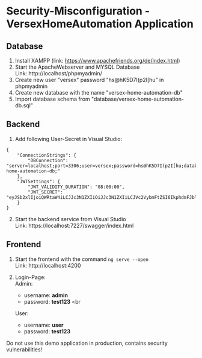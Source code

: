 # Security-Misconfiguration - VersexHomeAutomation Application

## Database
1. Install XAMPP (link: https://www.apachefriends.org/de/index.html)
2. Start the ApacheWebserver and MYSQL Database <br>
Link: http://localhost/phpmyadmin/
3. Create new user "versex" password "hs@hK5D7I(p2I[hu" in phpmyadmin
4. Create new database with the name "versex-home-automation-db"
5. Import database schema from "database/versex-home-automation-db.sql"

## Backend
1. Add following User-Secret in Visual Studio:
```
{
    "ConnectionStrings": {
        "DBConnection": "server=localhost;port=3306;user=versex;password=hs@hK5D7I(p2I[hu;database=versex-home-automation-db;"
    },
    "JWTSettings": {
        "JWT_VALIDITY_DURATION": "08:00:00",
        "JWT_SECRET": "eyJSb2xlIjoiQWRtaW4iLCJJc3N1ZXIiOiJJc3N1ZXIiLCJVc2VybmFtZSI6IkphdmFJblVzZSIsImV4cCI6MTY1NTI5Njc4MiwiaWF0IjoxNjU1Mjk2NzgyfQ"
    }
}
```
2. Start the backend service from Visual Studio <br>
Link: https://localhost:7227/swagger/index.html

## Frontend
1. Start the frontend with the command ```ng serve --open``` <br>
Link: http://localhost:4200
2. Login-Page: <br>
   Admin:<br>

    -    username:    <b>admin</b> <br>
    -    password:    <b>test123</b> <br

   User:<br>

    -    username:    <b>user</b> <br>
    -    password:    <b>test123</b>

Do not use this demo application in production, contains security vulnerabilities!
